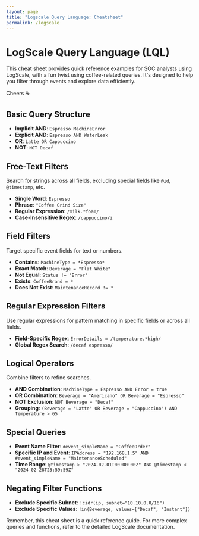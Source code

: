 ```yaml
---
layout: page
title: "Logscale Query Language: Cheatsheet"
permalink: /logscale
---
```

# LogScale Query Language (LQL)

This cheat sheet provides quick reference examples for SOC analysts using LogScale, with a fun twist using coffee-related queries. It's designed to help you filter through events and explore data efficiently.

Cheers ☕

## Basic Query Structure

- **Implicit AND**: `Espresso MachineError`
- **Explicit AND**: `Espresso AND WaterLeak`
- **OR**: `Latte OR Cappuccino`
- **NOT**: `NOT Decaf`

## Free-Text Filters

Search for strings across all fields, excluding special fields like `@id`, `@timestamp`, etc.

- **Single Word**: `Espresso`
- **Phrase**: `"Coffee Grind Size"`
- **Regular Expression**: `/milk.*foam/`
- **Case-Insensitive Regex**: `/cappuccino/i`

## Field Filters

Target specific event fields for text or numbers.

- **Contains**: `MachineType = *Espresso*`
- **Exact Match**: `Beverage = "Flat White"`
- **Not Equal**: `Status != "Error"`
- **Exists**: `CoffeeBrand = *`
- **Does Not Exist**: `MaintenanceRecord != *`

## Regular Expression Filters

Use regular expressions for pattern matching in specific fields or across all fields.

- **Field-Specific Regex**: `ErrorDetails = /temperature.*high/`
- **Global Regex Search**: `/decaf espresso/`

## Logical Operators

Combine filters to refine searches.

- **AND Combination**: `MachineType = Espresso AND Error = true`
- **OR Combination**: `Beverage = "Americano" OR Beverage = "Espresso"`
- **NOT Exclusion**: `NOT Beverage = "Decaf"`
- **Grouping**: `(Beverage = "Latte" OR Beverage = "Cappuccino") AND Temperature > 65`

## Special Queries

- **Event Name Filter**: `#event_simpleName = "CoffeeOrder"`
- **Specific IP and Event**: `IPAddress = "192.168.1.5" AND #event_simpleName = "MaintenanceScheduled"`
- **Time Range**: `@timestamp > "2024-02-01T00:00:00Z" AND @timestamp < "2024-02-28T23:59:59Z"`

## Negating Filter Functions

- **Exclude Specific Subnet**: `!cidr(ip, subnet="10.10.0.0/16")`
- **Exclude Specific Values**: `!in(Beverage, values=["Decaf", "Instant"])`

Remember, this cheat sheet is a quick reference guide. For more complex queries and functions, refer to the detailed LogScale documentation.

